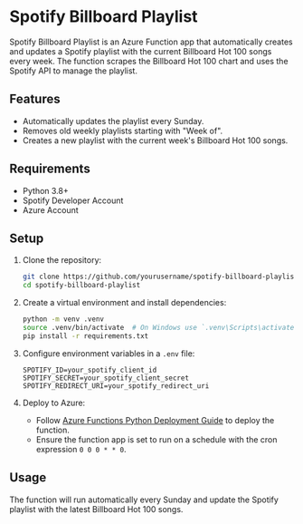 # Spotify Billboard Playlist

Spotify Billboard Playlist is an Azure Function app that automatically creates and updates a Spotify playlist with the current Billboard Hot 100 songs every week. The function scrapes the Billboard Hot 100 chart and uses the Spotify API to manage the playlist.

## Features

- Automatically updates the playlist every Sunday.
- Removes old weekly playlists starting with "Week of".
- Creates a new playlist with the current week's Billboard Hot 100 songs.

## Requirements

- Python 3.8+
- Spotify Developer Account
- Azure Account

## Setup

1. Clone the repository:

    ```sh
    git clone https://github.com/yourusername/spotify-billboard-playlist.git
    cd spotify-billboard-playlist
    ```

2. Create a virtual environment and install dependencies:

    ```sh
    python -m venv .venv
    source .venv/bin/activate  # On Windows use `.venv\Scripts\activate`
    pip install -r requirements.txt
    ```

3. Configure environment variables in a `.env` file:

    ```env
    SPOTIFY_ID=your_spotify_client_id
    SPOTIFY_SECRET=your_spotify_client_secret
    SPOTIFY_REDIRECT_URI=your_spotify_redirect_uri
    ```

4. Deploy to Azure:

    - Follow [Azure Functions Python Deployment Guide](https://docs.microsoft.com/azure/azure-functions/functions-create-first-function-python) to deploy the function.
    - Ensure the function app is set to run on a schedule with the cron expression `0 0 0 * * 0`.

## Usage

The function will run automatically every Sunday and update the Spotify playlist with the latest Billboard Hot 100 songs.
